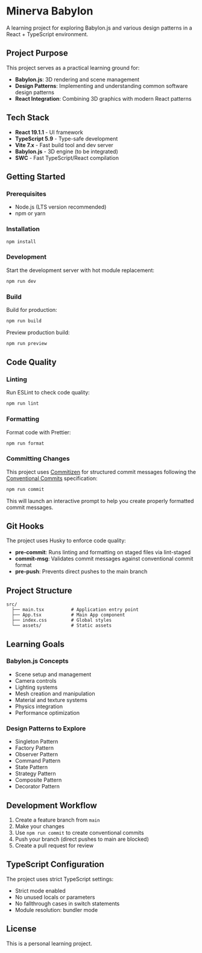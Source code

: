 # Minerva Babylon

A learning project for exploring Babylon.js and various design patterns in a React + TypeScript environment.

## Project Purpose

This project serves as a practical learning ground for:
- **Babylon.js**: 3D rendering and scene management
- **Design Patterns**: Implementing and understanding common software design patterns
- **React Integration**: Combining 3D graphics with modern React patterns

## Tech Stack

- **React 19.1.1** - UI framework
- **TypeScript 5.9** - Type-safe development
- **Vite 7.x** - Fast build tool and dev server
- **Babylon.js** - 3D engine (to be integrated)
- **SWC** - Fast TypeScript/React compilation

## Getting Started

### Prerequisites

- Node.js (LTS version recommended)
- npm or yarn

### Installation

```bash
npm install
```

### Development

Start the development server with hot module replacement:

```bash
npm run dev
```

### Build

Build for production:

```bash
npm run build
```

Preview production build:

```bash
npm run preview
```

## Code Quality

### Linting

Run ESLint to check code quality:

```bash
npm run lint
```

### Formatting

Format code with Prettier:

```bash
npm run format
```

### Committing Changes

This project uses [Commitizen](https://github.com/commitizen/cz-cli) for structured commit messages following the [Conventional Commits](https://www.conventionalcommits.org/) specification:

```bash
npm run commit
```

This will launch an interactive prompt to help you create properly formatted commit messages.

## Git Hooks

The project uses Husky to enforce code quality:

- **pre-commit**: Runs linting and formatting on staged files via lint-staged
- **commit-msg**: Validates commit messages against conventional commit format
- **pre-push**: Prevents direct pushes to the main branch

## Project Structure

```
src/
  ├── main.tsx          # Application entry point
  ├── App.tsx           # Main App component
  ├── index.css         # Global styles
  └── assets/           # Static assets
```

## Learning Goals

### Babylon.js Concepts
- Scene setup and management
- Camera controls
- Lighting systems
- Mesh creation and manipulation
- Material and texture systems
- Physics integration
- Performance optimization

### Design Patterns to Explore
- Singleton Pattern
- Factory Pattern
- Observer Pattern
- Command Pattern
- State Pattern
- Strategy Pattern
- Composite Pattern
- Decorator Pattern

## Development Workflow

1. Create a feature branch from `main`
2. Make your changes
3. Use `npm run commit` to create conventional commits
4. Push your branch (direct pushes to main are blocked)
5. Create a pull request for review

## TypeScript Configuration

The project uses strict TypeScript settings:
- Strict mode enabled
- No unused locals or parameters
- No fallthrough cases in switch statements
- Module resolution: bundler mode

## License

This is a personal learning project.
